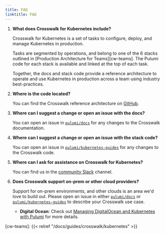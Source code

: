 ```yaml
---
title: FAQ
linktitle: FAQ
---
```


1. **What does Crosswalk for Kubernetes include?**

    Crosswalk for Kubernetes is a set of tasks to configure, deploy, and manage
    Kubernetes in production.

    Tasks are segmented by operations, and belong to one of the 6 stacks
    outlined in [Production Architecture for Teams][cw-teams]. The Pulumi code
    for each stack is available and linked at the top of each task.

    Together, the docs and stack code provide a reference architecture to operate
    and use Kubernetes in production across a team using industry best-practices.

1. **Where is the code located?**

    You can find the Crosswalk reference architecture on [GitHub][pulumi-guides].

1. **Where can I suggest a change or open an issue with the docs?**

    You can open an issue in [`pulumi/docs`][pulumi-docs] for any changes to the
    Crosswalk documentation.

1. **Where can I suggest a change or open an issue with the stack code?**

    You can open an issue in [`pulumi/kubernetes-guides`][pulumi-guides] for
    any changes to the Crosswalk code.

1. **Where can I ask for assistance on Crosswalk for Kubernetes?**

    You can find us in the [community Slack][pulumi-slack] channel.

1. **Does Crosswalk support on-prem or other cloud providers?**

    Support for on-prem environments, and other clouds is an area we'd love
    to build out. Please open an issue in either [`pulumi/docs`][pulumi-docs]
    or [`pulumi/kubernetes-guides`][pulumi-guides] to describe your
    Crosswalk use case.

    * **Digital Ocean**: Check out [Managing DigitalOcean and Kubernetes with Pulumi][k8s-do] for more details.

[k8s-do]: https://www.digitalocean.com/community/tutorials/how-to-manage-digitalocean-and-kubernetes-infrastructure-with-pulumi
[pulumi-slack]: https://slack.pulumi.com/
[pulumi-docs]: https://github.com/pulumi/docs
[pulumi-guides]: https://github.com/pulumi/kubernetes-guides
[cw-teams]: {{< relref "/docs/guides/crosswalk/kubernetes" >}}
